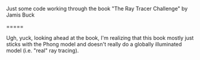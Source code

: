 Just some code working through the book "The Ray Tracer Challenge" by Jamis Buck

=====

Ugh, yuck, looking ahead at the book, I'm realizing that this book mostly just
sticks with the Phong model and doesn't really do a globally illuminated model
(i.e. "real" ray tracing).
